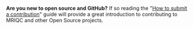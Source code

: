 **Are you new to open source and GitHub?** If so reading the "[How to submit a contribution](https://opensource.guide/how-to-contribute/#how-to-submit-a-contribution)" guide will provide a great introduction to contributing to MRIQC and other Open Source projects.
